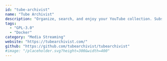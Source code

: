 ```yaml
---
id: "tube-archivist"
name: "Tube Archivist"
description: "Organize, search, and enjoy your YouTube collection. Subscribe, download, and track viewed content with metadata indexing and a user-friendly interface."
tags:
  - "GPL-3.0"
  - "Docker"
category: "Media Streaming"
website: "https://tubearchivist.com/"
github: "https://github.com/tubearchivist/tubearchivist"
#image: "/placeholder.svg?height=300&width=400"
---
```


